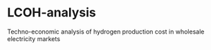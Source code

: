 # LCOH-analysis
Techno-economic analysis of hydrogen production cost in wholesale electricity markets
